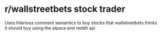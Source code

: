 # r/wallstreetbets stock trader

Uses hilarious comment semantics to buy stocks that wallstreetbets thinks it should buy using the alpaca and reddit api
